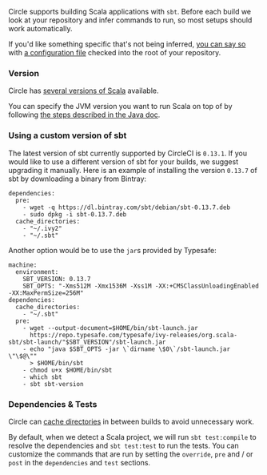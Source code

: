 <!--

title: Continuous Integration and Continuous Deployment with Scala
short_title: Scala
last_updated: Mar 3, 2015

-->

Circle supports building Scala applications with `sbt`. Before each
build we look at your repository and infer commands to run, so most
setups should work automatically.

If you'd like something specific that's not being inferred,
[you can say so](/docs/configuration) with
[a configuration file](/docs/config-sample)
checked into the root of your repository.

### Version

Circle has [several versions of Scala](/docs/environment#scala)
available.

You can specify the JVM version you want to run Scala on top of by
following
[the steps described in the Java doc](https://circleci.com/docs/configuration#java-version).

### Using a custom version of sbt

The latest version of sbt currently supported by CircleCI is `0.13.1`.
If you would like to use a different version of sbt for your builds, we
suggest upgrading it manually. Here is an example of installing the
version `0.13.7` of sbt by downloading a binary from Bintray:

```
dependencies:
  pre:
    - wget -q https://dl.bintray.com/sbt/debian/sbt-0.13.7.deb
    - sudo dpkg -i sbt-0.13.7.deb
  cache_directories:
    - "~/.ivy2"
    - "~/.sbt"
```

Another option would be to use the `jar`s provided by Typesafe:

```
machine:
  environment:
    SBT_VERSION: 0.13.7
    SBT_OPTS: "-Xms512M -Xmx1536M -Xss1M -XX:+CMSClassUnloadingEnabled
-XX:MaxPermSize=256M"
dependencies:
  cache_directories:
    - "~/.sbt"
  pre:
    - wget --output-document=$HOME/bin/sbt-launch.jar
      https://repo.typesafe.com/typesafe/ivy-releases/org.scala-sbt/sbt-launch/"$SBT_VERSION"/sbt-launch.jar
    - echo "java $SBT_OPTS -jar \`dirname \$0\`/sbt-launch.jar \"\$@\""
      > $HOME/bin/sbt
    - chmod u+x $HOME/bin/sbt
    - which sbt
    - sbt sbt-version
```

### Dependencies & Tests

Circle can [cache directories](/docs/configuration#cache-directories)
in between builds to avoid unnecessary work.

By default, when we detect a Scala project, we will run `sbt
test:compile` to resolve the dependencies and `sbt test:test` to run the
tests. You can customize the commands that are run by setting the
`override`, `pre` and / or `post` in the `dependencies` and `test`
sections.
